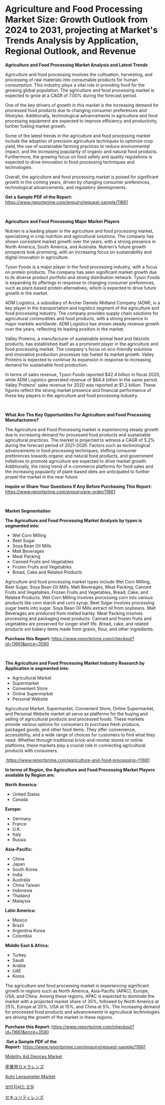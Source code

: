 <p><h1>Agriculture and Food Processing Market Size: Growth Outlook from 2024 to 2031, projecting at Market's Trends Analysis by Application, Regional Outlook, and Revenue</h1></p><p><strong>Agriculture and Food Processing Market Analysis and Latest Trends</strong></p>
<p><p>Agriculture and food processing involves the cultivation, harvesting, and processing of raw materials into consumable products for human consumption. This industry plays a vital role in providing food for the growing global population. The agriculture and food processing market is expected to grow at a CAGR of 7.00% during the forecast period.</p><p>One of the key drivers of growth in this market is the increasing demand for processed food products due to changing consumer preferences and lifestyles. Additionally, technological advancements in agriculture and food processing equipment are expected to improve efficiency and productivity, further fueling market growth.</p><p>Some of the latest trends in the agriculture and food processing market include the adoption of precision agriculture techniques to optimize crop yield, the use of sustainable farming practices to reduce environmental impact, and the increasing popularity of organic and natural food products. Furthermore, the growing focus on food safety and quality regulations is expected to drive innovation in food processing techniques and technologies.</p><p>Overall, the agriculture and food processing market is poised for significant growth in the coming years, driven by changing consumer preferences, technological advancements, and regulatory developments.</p></p>
<p><strong>Get a Sample PDF of the Report:&nbsp;</strong> <a href="https://www.reportprime.com/enquiry/request-sample/11661">https://www.reportprime.com/enquiry/request-sample/11661</a></p>
<p>&nbsp;</p>
<p><strong>Agriculture and Food Processing Major Market Players</strong></p>
<p><p>Nutrien is a leading player in the agriculture and food processing market, specializing in crop nutrition and agricultural solutions. The company has shown consistent market growth over the years, with a strong presence in North America, South America, and Australia. Nutrien's future growth prospects look promising, with an increasing focus on sustainability and digital innovation in agriculture.</p><p>Tyson Foods is a major player in the food processing industry, with a focus on protein products. The company has seen significant market growth due to its diverse product portfolio and strong distribution network. Tyson Foods is expanding its offerings in response to changing consumer preferences, such as plant-based protein alternatives, which is expected to drive future growth in the market.</p><p>ADM Logistics, a subsidiary of Archer Daniels Midland Company (ADM), is a key player in the transportation and logistics segment of the agriculture and food processing industry. The company provides supply chain solutions for agricultural commodities and food products, with a strong presence in major markets worldwide. ADM Logistics has shown steady revenue growth over the years, reflecting its leading position in the market.</p><p>Valley Proteins, a manufacturer of sustainable animal feed and fats/oils products, has established itself as a prominent player in the agriculture and food processing market. The company's focus on eco-friendly solutions and innovative production processes has fueled its market growth. Valley Proteins is expected to continue its expansion in response to increasing demand for sustainable food production.</p><p>In terms of sales revenue, Tyson Foods reported $42.4 billion in fiscal 2020, while ADM Logistics generated revenue of $64.4 billion in the same period. Valley Proteins' sales revenue for 2020 was reported at $1.2 billion. These figures reflect the strong market presence and financial performance of these key players in the agriculture and food processing industry.</p></p>
<p>&nbsp;</p>
<p><strong>What Are The Key Opportunities For Agriculture and Food Processing Manufacturers?</strong></p>
<p><p>The Agriculture and Food Processing market is experiencing steady growth due to increasing demand for processed food products and sustainable agricultural practices. The market is projected to witness a CAGR of 5.2% during the forecast period of 2021-2026. Factors such as technological advancements in food processing techniques, shifting consumer preferences towards organic and natural food products, and government initiatives to promote agriculture are expected to drive market growth. Additionally, the rising trend of e-commerce platforms for food sales and the increasing popularity of plant-based diets are anticipated to further propel the market in the near future.</p></p>
<p><strong>Inquire or Share Your Questions If Any Before Purchasing This Report:</strong> <a href="https://www.reportprime.com/enquiry/pre-order/11661">https://www.reportprime.com/enquiry/pre-order/11661</a></p>
<p>&nbsp;</p>
<p><strong>Market Segmentation</strong></p>
<p><strong>The Agriculture and Food Processing Market Analysis by types is segmented into:</strong></p>
<p><ul><li>Wet Corn Milling</li><li>Beet Sugar</li><li>Soya Bean Oil Mills</li><li>Malt Beverages</li><li>Meat Packing</li><li>Canned Fruits and Vegetables</li><li>Frozen Fruits and Vegetables</li><li>Bread, Cake and Related Products</li></ul></p>
<p><p>Agriculture and food processing market types include Wet Corn Milling, Beet Sugar, Soya Bean Oil Mills, Malt Beverages, Meat Packing, Canned Fruits and Vegetables, Frozen Fruits and Vegetables, Bread, Cake, and Related Products. Wet Corn Milling involves processing corn into various products like corn starch and corn syrup. Beet Sugar involves processing sugar beets into sugar. Soya Bean Oil Mills extract oil from soybeans. Malt Beverages are produced from malted barley. Meat Packing involves processing and packaging meat products. Canned and frozen fruits and vegetables are preserved for longer shelf life. Bread, cake, and related products are bakery items made from grains, flour, and other ingredients.</p></p>
<p><strong>Purchase this Report:&nbsp;</strong><a href="https://www.reportprime.com/checkout?id=11661&price=3590">https://www.reportprime.com/checkout?id=11661&price=3590</a></p>
<p>&nbsp;</p>
<p><strong>The Agriculture and Food Processing Market Industry Research by Application is segmented into:</strong></p>
<p><ul><li>Agricultural Market</li><li>Supermarket</li><li>Convenient Store</li><li>Online Supermarket</li><li>Personal Website</li></ul></p>
<p><p>Agricultural Market, Supermarket, Convenient Store, Online Supermarket, and Personal Website market all serve as platforms for the buying and selling of agricultural products and processed foods. These markets provide various options for consumers to purchase fresh produce, packaged goods, and other food items. They offer convenience, accessibility, and a wide range of choices for customers to find what they need. Whether through traditional brick-and-mortar stores or online platforms, these markets play a crucial role in connecting agricultural products with consumers.</p></p>
<p><a href="https://www.reportprime.com/agriculture-and-food-processing-r11661">&nbsp;https://www.reportprime.com/agriculture-and-food-processing-r11661</a></p>
<p><strong>In terms of Region, the Agriculture and Food Processing Market Players available by Region are:</strong></p>
<p>
    <p> <strong> North America: </strong>
        <ul>
            <li>United States</li>
            <li>Canada</li>
        </ul>
        </p> 
    <p> <strong> Europe: </strong>
        <ul>
            <li>Germany</li>
            <li>France</li>
            <li>U.K.</li>
            <li>Italy</li>
            <li>Russia</li>
        </ul>
        </p> 
    <p> <strong> Asia-Pacific: </strong>
        <ul>
            <li>China</li>
            <li>Japan</li>
            <li>South Korea</li>
            <li>India</li>
            <li>Australia</li>
            <li>China Taiwan</li>
            <li>Indonesia</li>
            <li>Thailand</li>
            <li>Malaysia</li>
        </ul>
        </p> 
    <p> <strong> Latin America: </strong>
        <ul>
            <li>Mexico</li>
            <li>Brazil</li>
            <li>Argentina Korea</li>
            <li>Colombia</li>
        </ul>
        </p> 
    <p> <strong> Middle East & Africa: </strong>
        <ul>
            <li>Turkey</li>
            <li>Saudi</li>
            <li>Arabia</li>
            <li>UAE</li>
            <li>Korea</li>
        </ul>
    </p>
    </p>
<p><p>The agriculture and food processing market is experiencing significant growth in regions such as North America, Asia-Pacific (APAC), Europe, USA, and China. Among these regions, APAC is expected to dominate the market with a projected market share of 35%, followed by North America at 25%, Europe at 20%, USA at 15%, and China at 5%. The increasing demand for processed food products and advancements in agricultural technologies are driving the growth of the market in these regions.</p></p>
<p><strong>Purchase this Report: </strong><a href="https://www.reportprime.com/checkout?id=11661&price=3590">https://www.reportprime.com/checkout?id=11661&price=3590</a></p>
<p>&nbsp;<strong>Get a Sample PDF of the Report:&nbsp;&nbsp;</strong><a href="https://www.reportprime.com/enquiry/request-sample/11661">https://www.reportprime.com/enquiry/request-sample/11661</a></p>
<p><strong></strong></p>
<p><p><a href="https://medium.com/@diegomoen/mobility-aid-devices-market-outlook-complete-industry-analysis-2024-to-2031-74bf9c605c2d">Mobility Aid Devices Market</a></p><p><a href="https://medium.com/@khkjaxbn36/%E3%82%B0%E3%83%AD%E3%83%BC%E3%83%90%E3%83%AB%E7%94%A3%E6%A5%AD%E7%94%A8%E3%82%AB%E3%83%A1%E3%83%A9%E3%83%AC%E3%83%B3%E3%82%BA%E5%B8%82%E5%A0%B4-%E5%B8%82%E5%A0%B4%E3%82%B7%E3%82%A7%E3%82%A2-%E5%B8%82%E5%A0%B4%E3%83%88%E3%83%AC%E3%83%B3%E3%83%89-%E3%81%8A%E3%82%88%E3%81%B3%E5%B0%86%E6%9D%A5%E3%81%AE%E6%88%90%E9%95%B7%E3%82%92%E6%8E%A2%E3%82%8B-d1ecf68ba655">産業用カメラレンズ</a></p><p><a href="https://medium.com/@diegomoen/auto-lensometer-market-size-share-trends-analysis-report-by-end-use-hospitals-eyeglass-e7cac37baf40">Auto Lensometer Market</a></p><p><a href="https://medium.com/@kelvinfeenrey98677/%EA%B8%80%EB%A1%9C%EB%B2%8C-%EB%B3%B4%EB%9D%BC%EC%A7%80%EC%94%A8-%EC%98%A4%EC%9D%BC-%EC%8B%9C%EC%9E%A5-%EB%B6%84%EC%84%9D-%EB%8F%99%ED%96%A5-%EC%98%88%EC%B8%A1-%EB%B0%8F-%EC%84%B1%EC%9E%A5-%EA%B8%B0%ED%9A%8C-2024-2031-%EC%9D%84-%EB%8B%A4%EB%A3%AC-194%ED%8E%98%EC%9D%B4%EC%A7%80-%EB%B3%B4%EA%B3%A0%EC%84%9C-d35bc172fa33">보라지씨드 오일</a></p><p><a href="https://medium.com/@khkjaxbn36/%E3%82%B0%E3%83%AD%E3%83%BC%E3%83%90%E3%83%AB%E3%82%BB%E3%82%AD%E3%83%A5%E3%83%AA%E3%83%86%E3%82%A3%E3%83%AC%E3%83%B3%E3%82%BA%E5%B8%82%E5%A0%B4%E3%81%AF-2024%E5%B9%B4%E3%81%8B%E3%82%892031%E5%B9%B4%E3%81%BE%E3%81%A7%E3%81%AE%E6%9C%9F%E9%96%93%E3%81%AB12-%E3%81%AEcagr%E3%81%A7%E6%88%90%E9%95%B7%E3%81%99%E3%82%8B%E3%81%A8%E4%BA%88%E6%B8%AC%E3%81%95%E3%82%8C%E3%81%A6%E3%81%84%E3%81%BE%E3%81%99-a715ba5b778c">セキュリティレンズ</a></p></p>